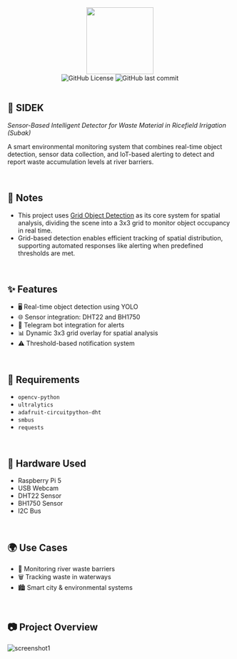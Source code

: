 <div align="center">
  <img height="150" src="https://i.imgur.com/dI56gV3.png"  />
</div>
<div align="center">
  <img alt="GitHub License" src="https://img.shields.io/github/license/hizo9/sidek">
  <img alt="GitHub last commit" src="https://img.shields.io/github/last-commit/hizo9/sidek">
</div>

<br>

## 🧾 SIDEK
*Sensor-Based Intelligent Detector for Waste Material in Ricefield Irrigation (Subak)*

A smart environmental monitoring system that combines real-time object detection, sensor data collection, and IoT-based alerting to detect and report waste accumulation levels at river barriers.

<br>

## 🔔 Notes
- This project uses [Grid Object Detection](https://github.com/hizo9/gridobjectdetection) as its core system for spatial analysis, dividing the scene into a 3x3 grid to monitor object occupancy in real time.
- Grid-based detection enables efficient tracking of spatial distribution, supporting automated responses like alerting when predefined thresholds are met.

<br>

## ✨ Features
- 🖥️ Real-time object detection using YOLO
- 🌐 Sensor integration: DHT22 and BH1750
- 💬 Telegram bot integration for alerts
- 📊 Dynamic 3x3 grid overlay for spatial analysis
- ⚠️ Threshold-based notification system

<br>

## 🔧 Requirements
- `opencv-python`
- `ultralytics`
- `adafruit-circuitpython-dht`
- `smbus`
- `requests`

<br>

## 📡 Hardware Used
- Raspberry Pi 5
- USB Webcam
- DHT22 Sensor
- BH1750 Sensor
- I2C Bus

<br>

## 🌍 Use Cases
- 🌊 Monitoring river waste barriers
- 🗑️ Tracking waste in waterways
- 🏙️ Smart city & environmental systems

<br>

## 📷 Project Overview
![screenshot1](https://i.imgur.com/eylMjqP.jpeg)
